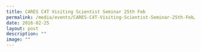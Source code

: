 ```yaml
---
title: CARES C4T Visiting Scientist Seminar 25th Feb
permalink: /media/events/CARES-C4T-Visiting-Scientist-Seminar-25th-Feb/
date: 2016-02-25
layout: post
description: ""
image: ""
---
```

